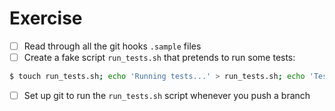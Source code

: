 # Exercise

- [ ] Read through all the git hooks `.sample` files
- [ ] Create a fake script `run_tests.sh` that pretends to run some tests:

```bash
$ touch run_tests.sh; echo 'Running tests...' > run_tests.sh; echo 'Tests passed!' > run_tests.sh; chmod a+x run_tests.sh
```

- [ ] Set up git to run the `run_tests.sh` script whenever you push a branch